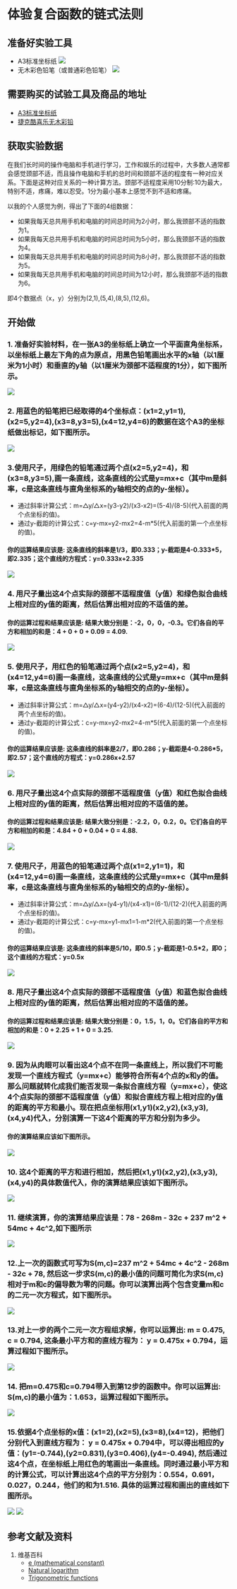 # 体验复合函数的链式法则

## 准备好实验工具

- A3标准坐标纸
![](/images/统计/最小平方法与线性拟合/A3标准坐标纸.jpg)
- 无木彩色铅笔（或普通彩色铅笔）
![](/images/统计/最小平方法与线性拟合/无木彩色铅笔.jpg)

## 需要购买的试验工具及商品的地址

- [A3标准坐标纸](https://detail.tmall.com/item.htm?id=27142292922&ali_refid=a3_430583_1006:1105863285:N:dZ%20MV6sJ%20YlXqxaoC1QlJw==:77285e2bbcb0cebf9d00068f21bd840f&ali_trackid=1_77285e2bbcb0cebf9d00068f21bd840f&spm=a230r.1.14.1&skuId=3165771512170)
- [捷克酷喜乐无木彩铅](https://detail.tmall.com/item.htm?spm=a230r.1.14.8.7a1b4237sLkqe4&id=10680260235&cm_id=140105335569ed55e27b&abbucket=9&skuId=3447429972029)

## 获取实验数据

在我们长时间的操作电脑和手机进行学习，工作和娱乐的过程中，大多数人通常都会感觉颈部不适，而且操作电脑和手机的总时间和颈部不适的程度有一种对应关系。下面是这种对应关系的一种计算方法。颈部不适程度采用10分制:10为最大，特别不适，疼痛，难以忍受。1分为最小基本上感觉不到不适和疼痛。


以我的个人感觉为例，得出了下面的4组数据：

- 如果我每天总共用手机和电脑的时间总时间为2小时，那么我颈部不适的指数为1。
- 如果我每天总共用手机和电脑的时间总时间为5小时，那么我颈部不适的指数为4。
- 如果我每天总共用手机和电脑的时间总时间为8小时，那么我颈部不适的指数为5。
- 如果我每天总共用手机和电脑的时间总时间为12小时，那么我颈部不适的指数为6。

即4个数据点（x，y）分别为(2,1),(5,4),(8,5),(12,6)。

## 开始做

### 1. 准备好实验材料，在一张A3的坐标纸上确立一个平面直角坐标系，以坐标纸上最左下角的点为原点，用黑色铅笔画出水平的x轴（以1厘米为1小时）和垂直的y轴（以1厘米为颈部不适程度的1分），如下图所示。

![](/images/统计/最小平方法与线性拟合/1a.jpg)

### 2. 用蓝色的铅笔把已经取得的4个坐标点：(x1=2,y1=1),(x2=5,y2=4),(x3=8,y3=5),(x4=12,y4=6)的数据在这个A3的坐标纸做出标记，如下图所示。

![](/images/统计/最小平方法与线性拟合/2a.jpg)

### 3.使用尺子，用绿色的铅笔通过两个点(x2=5,y2=4)，和(x3=8,y3=5),画一条直线，这条直线的公式是y=mx+c（其中m是斜率，c是这条直线与直角坐标系的y轴相交的点的y-坐标）。

- 通过斜率计算公式：m=△y/△x=(y3-y2)/(x3-x2)=(5-4)/(8-5)(代入前面的两个点坐标的值)。
- 通过y-截距的计算公式：c=y-mx=y2-mx2=4-m*5(代入前面的第一个点坐标的值)。

#### 你的运算结果应该是: 这条直线的斜率是1/3，即0.333；y-截距是4-0.333*5，即2.335；这个直线的方程式：y=0.333x+2.335

![](/images/统计/最小平方法与线性拟合/3a.jpg)

### 4. 用尺子量出这4个点实际的颈部不适程度值（y值）和绿色拟合曲线上相对应的y值的距离，然后估算出相对应的不适值的差。

#### 你的运算过程和结果应该是: 结果大致分别是：-2，0，0，-0.3。它们各自的平方和相加的和是：4 + 0 + 0 + 0.09 = 4.09. 

![](/images/统计/最小平方法与线性拟合/4a.jpg)

### 5. 使用尺子，用红色的铅笔通过两个点(x2=5,y2=4)，和(x4=12,y4=6)画一条直线，这条直线的公式是y=mx+c（其中m是斜率，c是这条直线与直角坐标系的y轴相交的点的y-坐标）。

- 通过斜率计算公式：m=△y/△x=(y4-y2)/(x4-x2)=(6-4)/(12-5)(代入前面的两个点坐标的值)。
- 通过y-截距的计算公式：c=y-mx=y2-mx2=4-m*5(代入前面的第一个点坐标的值)。

#### 你的运算结果应该是: 这条直线的斜率是2/7，即0.286；y-截距是4-0.286*5，即2.57；这个直线的方程式：y=0.286x+2.57

![](/images/统计/最小平方法与线性拟合/5a.jpg)

### 6. 用尺子量出这4个点实际的颈部不适程度值（y值）和红色拟合曲线上相对应的y值的距离，然后估算出相对应的不适值的差。

#### 你的运算过程和结果应该是: 结果大致分别是：-2.2，0，0.2，0。它们各自的平方和相加的和是：4.84 + 0 + 0.04 + 0 = 4.88. 

![](/images/统计/最小平方法与线性拟合/6a.jpg)

### 7. 使用尺子，用蓝色的铅笔通过两个点(x1=2,y1=1)，和(x4=12,y4=6)画一条直线，这条直线的公式是y=mx+c（其中m是斜率，c是这条直线与直角坐标系的y轴相交的点的y-坐标）。

- 通过斜率计算公式：m=△y/△x=(y4-y1)/(x4-x1)=(6-1)/(12-2)(代入前面的两个点坐标的值)。
- 通过y-截距的计算公式：c=y-mx=y1-mx1=1-m*2(代入前面的第一个点坐标的值)。

#### 你的运算结果应该是: 这条直线的斜率是5/10，即0.5；y-截距是1-0.5*2，即0；这个直线的方程式：y=0.5x

![](/images/统计/最小平方法与线性拟合/7a.jpg)

### 8. 用尺子量出这4个点实际的颈部不适程度值（y值）和蓝色拟合曲线上相对应的y值的距离，然后估算出相对应的不适值的差。

#### 你的运算过程和结果应该是: 结果大致分别是：0，1.5，1，0。它们各自的平方和相加的和是：0 + 2.25 + 1 + 0 = 3.25. 

![](/images/统计/最小平方法与线性拟合/8a.jpg)

### 9. 因为从肉眼可以看出这4个点不在同一条直线上，所以我们不可能发现一个直线方程式（y=mx+c）能够符合所有4个点的x和y的值。那么问题就转化成我们能否发现一条拟合直线方程（y=mx+c），使这4个点实际的颈部不适程度值（y值）和拟合直线方程上相对应的y值的距离的平方和最小。现在把点坐标用(x1,y1)(x2,y2),(x3,y3),(x4,y4)代入，分别演算一下这4个距离的平方和分别为多少。

#### 你的演算结果应该如下图所示。

![](/images/统计/最小平方法与线性拟合/9a.jpg)

### 10. 这4个距离的平方和进行相加，然后把(x1,y1)(x2,y2),(x3,y3),(x4,y4)的具体数值代入，你的演算结果应该如下图所示。

![](/images/统计/最小平方法与线性拟合/10a.jpg)

### 11. 继续演算，你的演算结果应该是：78 - 268m - 32c + 237 m^2 + 54mc + 4c^2,如下图所示

![](/images/统计/最小平方法与线性拟合/11a.jpg)

### 12.上一次的函数式可写为S(m,c)=237 m^2 + 54mc + 4c^2 - 268m - 32c + 78, 然后这一步求S(m,c)的最小值的问题可简化为求S(m,c)相对于m和c的偏导数为零的问题。你可以演算出两个包含变量m和c的二元一次方程式，如下图所示。 

![](/images/统计/最小平方法与线性拟合/12a.jpg)

### 13.对上一步的两个二元一次方程组求解，你可以运算出: m = 0.475, c = 0.794, 这条最小平方和的直线方程为： y = 0.475x + 0.794，运算过程如下图所示。

![](/images/统计/最小平方法与线性拟合/13a.jpg)

### 14. 把m=0.475和c=0.794带入到第12步的函数中。你可以运算出: S(m,c)的最小值为：1.653，运算过程如下图所示。

![](/images/统计/最小平方法与线性拟合/14a.jpg)

### 15.依据4个点坐标的x值：(x1=2),(x2=5),(x3=8),(x4=12)，把他们分别代入到直线方程为： y = 0.475x + 0.794中，可以得出相应的y值：(y1=-0.744),(y2=0.831),(y3=0.406),(y4=-0.494), 然后通过这4个点，在坐标纸上用红色的笔画出一条直线。同时通过最小平方和的计算公式，可以计算出这4个点的平方分别为：0.554，0.691，0.027，0.244，他们的和为1.516. 具体的运算过程和画出的直线如下图所示。

![](/images/统计/最小平方法与线性拟合/15a1.jpg)
![](/images/统计/最小平方法与线性拟合/15a2.jpg)

## 参考文献及资料

1. 维基百科
	- [e (mathematical constant)](https://en.wikipedia.org/wiki/E_(mathematical_constant)) 
	- [Natural logarithm](https://en.wikipedia.org/wiki/Natural_logarithm) 
	- [Trigonometric functions](https://en.wikipedia.org/wiki/Trigonometric_functions#tan) 

